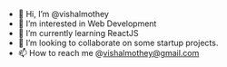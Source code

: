 - 👋 Hi, I’m @vishalmothey
- 👀 I’m interested in Web Development
- 🌱 I’m currently learning ReactJS
- 💞️ I’m looking to collaborate on some startup projects.
- 📫 How to reach me @vishalmothey@gmail.com

<!---
vishalmothey/vishalmothey is a ✨ special ✨ repository because its `README.md` (this file) appears on your GitHub profile.
You can click the Preview link to take a look at your changes.
--->
